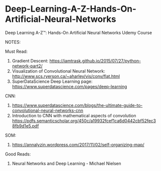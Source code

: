# Deep-Learning-A-Z-Hands-On-Artificial-Neural-Networks
Deep Learning A-Z™: Hands-On Artificial Neural Networks Udemy Course


NOTES:

Must Read:
  1. Gradient Descent: https://iamtrask.github.io/2015/07/27/python-network-part2/
  2. Visualization of Convolutional Neural Network: http://www.scs.ryerson.ca/~aharley/vis/conv/flat.html
  3. SuperDataScience Deep Learning page: https://www.superdatascience.com/pages/deep-learning
  
CNN:
  1. https://www.superdatascience.com/blogs/the-ultimate-guide-to-convolutional-neural-networks-cnn
  2. Introduction to CNN with mathematical aspects of convolution https://pdfs.semanticscholar.org/450c/a19932fcef1ca6d0442cbf52fec38fb9d1e5.pdf

SOM:
  1. https://annalyzin.wordpress.com/2017/11/02/self-organizing-map/

Good Reads:
  1. Neural Networks and Deep Learning - Michael Nielsen

